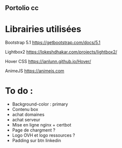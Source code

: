 ## Portolio cc
# Librairies utilisées
Bootstrap 5.1
https://getbootstrap.com/docs/5.1

Lightbox2
https://lokeshdhakar.com/projects/lightbox2/

Hover CSS
https://ianlunn.github.io/Hover/

AnimeJS
https://animejs.com

# To do : 
- Background-color : primary
- Contenu box
- achat domaines
- achat serveur
- Mise en ligne nginx + certbot
- Page de chargment ? 
- Logo OVH et logo ressources ? 
- Padding sur btn linkedin